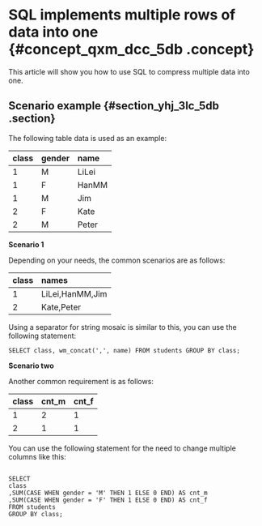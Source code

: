 # SQL implements multiple rows of data into one {#concept_qxm_dcc_5db .concept}

This article will show you how to use SQL to compress multiple data into one.

## Scenario example {#section_yhj_3lc_5db .section}

The following table data is used as an example:

|class|gender|name|
|:----|:-----|:---|
|1|M|LiLei|
|1|F|HanMM|
|1|M|Jim|
|2|F|Kate|
|2|M|Peter|

**Scenario 1**

Depending on your needs, the common scenarios are as follows:

|class|names|
|:----|:----|
|1|LiLei,HanMM,Jim|
|2|Kate,Peter|

Using a separator for string mosaic is similar to this, you can use the following statement:

```
SELECT class, wm_concat(',', name) FROM students GROUP BY class;
```

**Scenario two**

Another common requirement is as follows:

|class|cnt\_m|cnt\_f|
|:----|:-----|:-----|
|1|2|1|
|2|1|1|

You can use the following statement for the need to change multiple columns like this:

```

SELECT 
class
,SUM(CASE WHEN gender = 'M' THEN 1 ELSE 0 END) AS cnt_m
,SUM(CASE WHEN gender = 'F' THEN 1 ELSE 0 END) AS cnt_f
FROM students
GROUP BY class;
```

